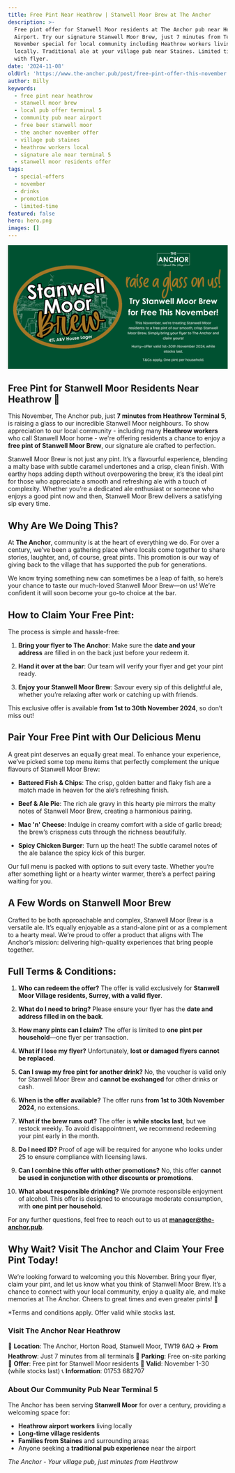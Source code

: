 ```yaml
---
title: Free Pint Near Heathrow | Stanwell Moor Brew at The Anchor
description: >-
  Free pint offer for Stanwell Moor residents at The Anchor pub near Heathrow
  Airport. Try our signature Stanwell Moor Brew, just 7 minutes from Terminal 5.
  November special for local community including Heathrow workers living
  locally. Traditional ale at your village pub near Staines. Limited time offer
  with flyer.
date: '2024-11-08'
oldUrl: 'https://www.the-anchor.pub/post/free-pint-offer-this-november'
author: Billy
keywords:
  - free pint near heathrow
  - stanwell moor brew
  - local pub offer terminal 5
  - community pub near airport
  - free beer stanwell moor
  - the anchor november offer
  - village pub staines
  - heathrow workers local
  - signature ale near terminal 5
  - stanwell moor residents offer
tags:
  - special-offers
  - november
  - drinks
  - promotion
  - limited-time
featured: false
hero: hero.png
images: []
---
```


![A promotional graphic for The Anchor pub, highlighting a free pint offer of Stanwell Moor Brew for Stanwell Moor residents during November 2024. The design includes the brew’s logo and key offer details in a bold, engaging layout.](/content/blog/free-pint-offer-this-november/hero.png)

## Free Pint for Stanwell Moor Residents Near Heathrow 🍻

This November, The Anchor pub, just **7 minutes from Heathrow Terminal 5**, is raising a glass to our incredible Stanwell Moor neighbours. To show appreciation to our local community - including many **Heathrow workers** who call Stanwell Moor home - we're offering residents a chance to enjoy a **free pint of Stanwell Moor Brew**, our signature ale crafted to perfection.

  

Stanwell Moor Brew is not just any pint. It’s a flavourful experience, blending a malty base with subtle caramel undertones and a crisp, clean finish. With earthy hops adding depth without overpowering the brew, it’s the ideal pint for those who appreciate a smooth and refreshing ale with a touch of complexity. Whether you’re a dedicated ale enthusiast or someone who enjoys a good pint now and then, Stanwell Moor Brew delivers a satisfying sip every time.

  

## Why Are We Doing This?

At **The Anchor**, community is at the heart of everything we do. For over a century, we’ve been a gathering place where locals come together to share stories, laughter, and, of course, great pints. This promotion is our way of giving back to the village that has supported the pub for generations.

  

We know trying something new can sometimes be a leap of faith, so here’s your chance to taste our much-loved Stanwell Moor Brew—on us! We’re confident it will soon become your go-to choice at the bar.

  

## How to Claim Your Free Pint:

The process is simple and hassle-free:

1.  **Bring your flyer to The Anchor**: Make sure the **date and your address** are filled in on the back just before your redeem it.
    
2.  **Hand it over at the bar**: Our team will verify your flyer and get your pint ready.
    
3.  **Enjoy your Stanwell Moor Brew**: Savour every sip of this delightful ale, whether you’re relaxing after work or catching up with friends.
    

  

This exclusive offer is available **from 1st to 30th November 2024**, so don’t miss out!

  

## Pair Your Free Pint with Our Delicious Menu

A great pint deserves an equally great meal. To enhance your experience, we’ve picked some top menu items that perfectly complement the unique flavours of Stanwell Moor Brew:

*   **Battered Fish & Chips**: The crisp, golden batter and flaky fish are a match made in heaven for the ale’s refreshing finish.
    
*   **Beef & Ale Pie**: The rich ale gravy in this hearty pie mirrors the malty notes of Stanwell Moor Brew, creating a harmonious pairing.
    
*   **Mac 'n' Cheese**: Indulge in creamy comfort with a side of garlic bread; the brew’s crispness cuts through the richness beautifully.
    
*   **Spicy Chicken Burger**: Turn up the heat! The subtle caramel notes of the ale balance the spicy kick of this burger.
    

  

Our full menu is packed with options to suit every taste. Whether you’re after something light or a hearty winter warmer, there’s a perfect pairing waiting for you.

  

## A Few Words on Stanwell Moor Brew

Crafted to be both approachable and complex, Stanwell Moor Brew is a versatile ale. It’s equally enjoyable as a stand-alone pint or as a complement to a hearty meal. We’re proud to offer a product that aligns with The Anchor’s mission: delivering high-quality experiences that bring people together.

  

## Full Terms & Conditions:

1.  **Who can redeem the offer?** The offer is valid exclusively for **Stanwell Moor Village residents, Surrey, with a valid flyer**.
    
2.  **What do I need to bring?** Please ensure your flyer has the **date and address filled in on the back**.
    
3.  **How many pints can I claim?** The offer is limited to **one pint per household**—one flyer per transaction.
    
4.  **What if I lose my flyer?** Unfortunately, **lost or damaged flyers cannot be replaced**.
    
5.  **Can I swap my free pint for another drink?** No, the voucher is valid only for Stanwell Moor Brew and **cannot be exchanged** for other drinks or cash.
    
6.  **When is the offer available?** The offer runs **from 1st to 30th November 2024**, no extensions.
    
7.  **What if the brew runs out?** The offer is **while stocks last**, but we restock weekly. To avoid disappointment, we recommend redeeming your pint early in the month.
    
8.  **Do I need ID?** Proof of age will be required for anyone who looks under 25 to ensure compliance with licensing laws.
    
9.  **Can I combine this offer with other promotions?** No, this offer **cannot be used in conjunction with other discounts or promotions**.
    
10.  **What about responsible drinking?** We promote responsible enjoyment of alcohol. This offer is designed to encourage moderate consumption, with **one pint per household**.
    

  

For any further questions, feel free to reach out to us at [**manager@the-anchor.pub**](mailto:manager@the-anchor.pub).

  

## Why Wait? Visit The Anchor and Claim Your Free Pint Today!

We’re looking forward to welcoming you this November. Bring your flyer, claim your pint, and let us know what you think of Stanwell Moor Brew. It’s a chance to connect with your local community, enjoy a quality ale, and make memories at The Anchor. Cheers to great times and even greater pints! 🍻

  

*Terms and conditions apply. Offer valid while stocks last.

### Visit The Anchor Near Heathrow

📍 **Location**: The Anchor, Horton Road, Stanwell Moor, TW19 6AQ
✈️ **From Heathrow**: Just 7 minutes from all terminals
🚗 **Parking**: Free on-site parking
🍺 **Offer**: Free pint for Stanwell Moor residents
📅 **Valid**: November 1-30 (while stocks last)
📞 **Information**: 01753 682707

### About Our Community Pub Near Terminal 5

The Anchor has been serving **Stanwell Moor** for over a century, providing a welcoming space for:
- **Heathrow airport workers** living locally
- **Long-time village residents**
- **Families from Staines** and surrounding areas
- Anyone seeking a **traditional pub experience** near the airport

*The Anchor - Your village pub, just minutes from Heathrow*
